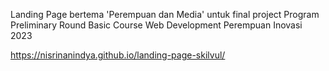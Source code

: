 Landing Page bertema 'Perempuan dan Media' untuk final project Program Preliminary Round Basic Course Web Development Perempuan Inovasi 2023

https://nisrinanindya.github.io/landing-page-skilvul/
